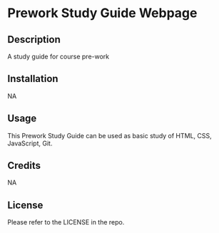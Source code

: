 # Prework Study Guide Webpage
## Description
A study guide for course pre-work
## Installation
NA
## Usage
This Prework Study Guide can be used as basic study of HTML, CSS, JavaScript, Git.
## Credits
NA
## License
Please refer to the LICENSE in the repo.
